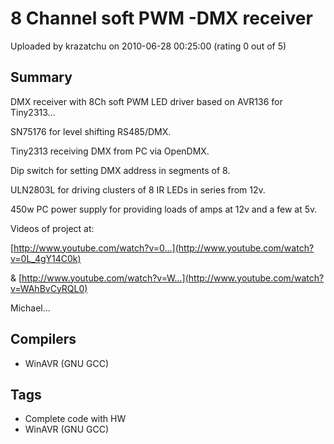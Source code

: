 # 8 Channel soft PWM -DMX receiver

Uploaded by krazatchu on 2010-06-28 00:25:00 (rating 0 out of 5)

## Summary

DMX receiver with 8Ch soft PWM LED driver based on AVR136 for Tiny2313... 


SN75176 for level shifting RS485/DMX.  

Tiny2313 receiving DMX from PC via OpenDMX.  

Dip switch for setting DMX address in segments of 8.  

ULN2803L for driving clusters of 8 IR LEDs in series from 12v.  

450w PC power supply for providing loads of amps at 12v and a few at 5v.


Videos of project at:  

[http://www.youtube.com/watch?v=0...](http://www.youtube.com/watch?v=0L_4gY14C0k)  

& [http://www.youtube.com/watch?v=W...](http://www.youtube.com/watch?v=WAhBvCyRQL0)


Michael...

## Compilers

- WinAVR (GNU GCC)

## Tags

- Complete code with HW
- WinAVR (GNU GCC)
